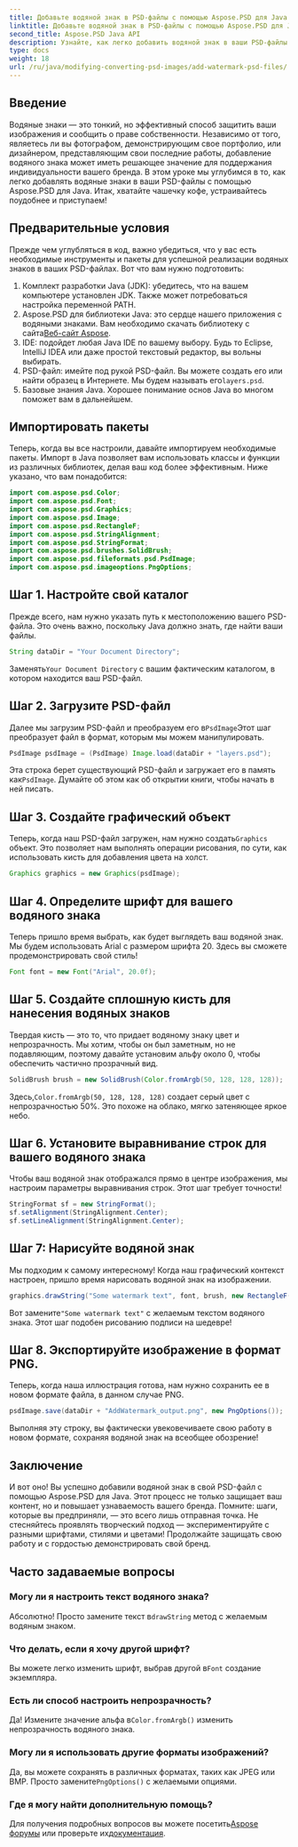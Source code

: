 ```yaml
---
title: Добавьте водяной знак в PSD-файлы с помощью Aspose.PSD для Java
linktitle: Добавьте водяной знак в PSD-файлы с помощью Aspose.PSD для Java
second_title: Aspose.PSD Java API
description: Узнайте, как легко добавить водяной знак в ваши PSD-файлы с помощью Aspose.PSD для Java. Защитите свои изображения с помощью простого пошагового руководства.
type: docs
weight: 18
url: /ru/java/modifying-converting-psd-images/add-watermark-psd-files/
---
```

## Введение
Водяные знаки — это тонкий, но эффективный способ защитить ваши изображения и сообщить о праве собственности. Независимо от того, являетесь ли вы фотографом, демонстрирующим свое портфолио, или дизайнером, представляющим свои последние работы, добавление водяного знака может иметь решающее значение для поддержания индивидуальности вашего бренда. В этом уроке мы углубимся в то, как легко добавлять водяные знаки в ваши PSD-файлы с помощью Aspose.PSD для Java. Итак, хватайте чашечку кофе, устраивайтесь поудобнее и приступаем!
## Предварительные условия
Прежде чем углубляться в код, важно убедиться, что у вас есть необходимые инструменты и пакеты для успешной реализации водяных знаков в ваших PSD-файлах. Вот что вам нужно подготовить:
1. Комплект разработки Java (JDK): убедитесь, что на вашем компьютере установлен JDK. Также может потребоваться настройка переменной PATH.
2. Aspose.PSD для библиотеки Java: это сердце нашего приложения с водяными знаками. Вам необходимо скачать библиотеку с сайта[Веб-сайт Aspose](https://releases.aspose.com/psd/java/).
3. IDE: подойдет любая Java IDE по вашему выбору. Будь то Eclipse, IntelliJ IDEA или даже простой текстовый редактор, вы вольны выбирать.
4.  PSD-файл: имейте под рукой PSD-файл. Вы можете создать его или найти образец в Интернете. Мы будем называть его`layers.psd`.
5. Базовые знания Java. Хорошее понимание основ Java во многом поможет вам в дальнейшем.
## Импортировать пакеты
Теперь, когда вы все настроили, давайте импортируем необходимые пакеты. Импорт в Java позволяет вам использовать классы и функции из различных библиотек, делая ваш код более эффективным. Ниже указано, что вам понадобится:
```java
import com.aspose.psd.Color;
import com.aspose.psd.Font;
import com.aspose.psd.Graphics;
import com.aspose.psd.Image;
import com.aspose.psd.RectangleF;
import com.aspose.psd.StringAlignment;
import com.aspose.psd.StringFormat;
import com.aspose.psd.brushes.SolidBrush;
import com.aspose.psd.fileformats.psd.PsdImage;
import com.aspose.psd.imageoptions.PngOptions;
```
## Шаг 1. Настройте свой каталог
Прежде всего, нам нужно указать путь к местоположению вашего PSD-файла. Это очень важно, поскольку Java должно знать, где найти ваши файлы. 
```java
String dataDir = "Your Document Directory";
```
 Заменять`Your Document Directory` с вашим фактическим каталогом, в котором находится ваш PSD-файл.
## Шаг 2. Загрузите PSD-файл
 Далее мы загрузим PSD-файл и преобразуем его в`PsdImage`Этот шаг преобразует файл в формат, которым мы можем манипулировать.
```java
PsdImage psdImage = (PsdImage) Image.load(dataDir + "layers.psd");
```
 Эта строка берет существующий PSD-файл и загружает его в память как`PsdImage`. Думайте об этом как об открытии книги, чтобы начать в ней писать.
## Шаг 3. Создайте графический объект
 Теперь, когда наш PSD-файл загружен, нам нужно создать`Graphics` объект. Это позволяет нам выполнять операции рисования, по сути, как использовать кисть для добавления цвета на холст.
```java
Graphics graphics = new Graphics(psdImage);
```
## Шаг 4. Определите шрифт для вашего водяного знака
Теперь пришло время выбрать, как будет выглядеть ваш водяной знак. Мы будем использовать Arial с размером шрифта 20. Здесь вы сможете продемонстрировать свой стиль!
```java
Font font = new Font("Arial", 20.0f);
```
## Шаг 5. Создайте сплошную кисть для нанесения водяных знаков
Твердая кисть — это то, что придает водяному знаку цвет и непрозрачность. Мы хотим, чтобы он был заметным, но не подавляющим, поэтому давайте установим альфу около 0, чтобы обеспечить частично прозрачный вид.
```java
SolidBrush brush = new SolidBrush(Color.fromArgb(50, 128, 128, 128));
```
 Здесь,`Color.fromArgb(50, 128, 128, 128)` создает серый цвет с непрозрачностью 50%. Это похоже на облако, мягко затеняющее яркое небо.
## Шаг 6. Установите выравнивание строк для вашего водяного знака
Чтобы ваш водяной знак отображался прямо в центре изображения, мы настроим параметры выравнивания строк. Этот шаг требует точности!
```java
StringFormat sf = new StringFormat();
sf.setAlignment(StringAlignment.Center);
sf.setLineAlignment(StringAlignment.Center);
```
## Шаг 7: Нарисуйте водяной знак
Мы подходим к самому интересному! Когда наш графический контекст настроен, пришло время нарисовать водяной знак на изображении.
```java
graphics.drawString("Some watermark text", font, brush, new RectangleF(0, 0, psdImage.getWidth(), psdImage.getHeight()), sf);
```
 Вот замените`"Some watermark text"` с желаемым текстом водяного знака. Этот шаг подобен рисованию подписи на шедевре!
## Шаг 8. Экспортируйте изображение в формат PNG.
Теперь, когда наша иллюстрация готова, нам нужно сохранить ее в новом формате файла, в данном случае PNG. 
```java
psdImage.save(dataDir + "AddWatermark_output.png", new PngOptions());
```
Выполняя эту строку, вы фактически увековечиваете свою работу в новом формате, сохраняя водяной знак на всеобщее обозрение!
## Заключение
И вот оно! Вы успешно добавили водяной знак в свой PSD-файл с помощью Aspose.PSD для Java. Этот процесс не только защищает ваш контент, но и повышает узнаваемость вашего бренда. Помните: шаги, которые вы предприняли, — это всего лишь отправная точка. Не стесняйтесь проявлять творческий подход — экспериментируйте с разными шрифтами, стилями и цветами! Продолжайте защищать свою работу и с гордостью демонстрировать свой бренд. 
## Часто задаваемые вопросы
### Могу ли я настроить текст водяного знака?
 Абсолютно! Просто замените текст в`drawString` метод с желаемым водяным знаком.
### Что делать, если я хочу другой шрифт?
 Вы можете легко изменить шрифт, выбрав другой в`Font` создание экземпляра.
### Есть ли способ настроить непрозрачность?
 Да! Измените значение альфа в`Color.fromArgb()` изменить непрозрачность водяного знака.
### Могу ли я использовать другие форматы изображений?
 Да, вы можете сохранять в различных форматах, таких как JPEG или BMP. Просто замените`PngOptions()` с желаемыми опциями.
### Где я могу найти дополнительную помощь?
 Для получения подробных вопросов вы можете посетить[Aspose форумы](https://forum.aspose.com/c/psd/34) или проверьте их[документация](https://reference.aspose.com/psd/java/).